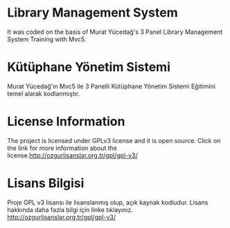 # Library Management System
It was coded on the basis of Murat Yücedağ's 3 Panel Library Management System Training with Mvc5.

# Kütüphane Yönetim Sistemi 
Murat Yücedağ'ın Mvc5 ile 3 Panelli Kütüphane Yönetim Sistemi Eğitimini temel alarak kodlanmıştır.

# License Information <br>
The project is licensed under GPLv3 license and it is open source. Click on the link for more information about the license.http://ozgurlisanslar.org.tr/gpl/gpl-v3/

# Lisans Bilgisi <br>
Proje GPL v3 lisansı ile lisanslanmış olup, açık kaynak kodludur. Lisans hakkında daha fazla bilgi için linke tıklayınız. http://ozgurlisanslar.org.tr/gpl/gpl-v3/
